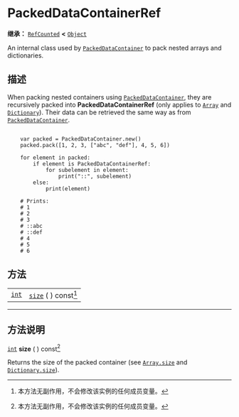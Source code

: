 <!-- ⚠ 请勿编辑本文件 ⚠ -->
<!-- 本文档使用脚本从 WeDot 引擎源码仓库生成。 -->
<!-- 生成脚本：https://github.com/WeDot-Engine/WeDot/tree/4.3/doc/tools/make_md.py； -->
<!-- 原文件：https://github.com/WeDot-Engine/WeDot/tree/4.3/doc/classes/PackedDataContainerRef.xml。 -->

<div id="_class_packeddatacontainerref"></div>

# PackedDataContainerRef

**继承：** [`RefCounted`](class_refcounted.md) **<** [`Object`](class_object.md)

An internal class used by [`PackedDataContainer`](class_packeddatacontainer.md) to pack nested arrays and dictionaries.

## 描述

When packing nested containers using [`PackedDataContainer`](class_packeddatacontainer.md), they are recursively packed into **PackedDataContainerRef** (only applies to [`Array`](class_array.md) and [`Dictionary`](class_dictionary.md)). Their data can be retrieved the same way as from [`PackedDataContainer`](class_packeddatacontainer.md).

```

    var packed = PackedDataContainer.new()
    packed.pack([1, 2, 3, ["abc", "def"], 4, 5, 6])
    
    for element in packed:
        if element is PackedDataContainerRef:
            for subelement in element:
                print("::", subelement)
        else:
            print(element)
    
    # Prints:
    # 1
    # 2
    # 3
    # ::abc
    # ::def
    # 4
    # 5
    # 6
```



## 方法

|||
|:-:|:--|
| [`int`](class_int.md) | [`size`](class_packeddatacontainerref.md#class_packeddatacontainerref_method_size) ( ) const[^const] |

<!-- rst-class:: classref-section-separator -->

---

## 方法说明

<div id="_class_packeddatacontainerref_method_size"></div>

[`int`](class_int.md) **size** ( ) const[^const]<div id="class_packeddatacontainerref_method_size"></div>

Returns the size of the packed container (see [`Array.size`](class_array.md#class_array_method_size) and [`Dictionary.size`](class_dictionary.md#class_dictionary_method_size)).

[^virtual]: 本方法通常需要用户覆盖才能生效。
[^const]: 本方法无副作用，不会修改该实例的任何成员变量。
[^vararg]: 本方法除了能接受在此处描述的参数外，还能够继续接受任意数量的参数。
[^constructor]: 本方法用于构造某个类型。
[^static]: 调用本方法无需实例，可直接使用类名进行调用。
[^operator]: 本方法描述的是使用本类型作为左操作数的有效运算符。
[^bitfield]: 这个值是由下列位标志构成位掩码的整数。
[^void]: 无返回值。
